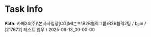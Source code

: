 # Task Info

**Path:** 카페24(주)\본사사업장\[CG]MI본부\B2B협력그룹\B2B협력2팀 / bjjin / [217672] 테스트 업무 / 2025-08-13_00-00-00

